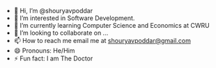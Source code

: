 - 👋 Hi, I’m @shouryavpoddar
- 👀 I’m interested in Software Development.
- 🌱 I’m currently learning Computer Science and Economics at CWRU
- 💞️ I’m looking to collaborate on ...
- 📫 How to reach me email me at shouryavpoddar@gmail.com
- 😄 Pronouns: He/Him
- ⚡ Fun fact: I am The Doctor

<!---
shouryavpoddar/shouryavpoddar is a ✨ special ✨ repository because its `README.md` (this file) appears on your GitHub profile.
You can click the Preview link to take a look at your changes.
--->
